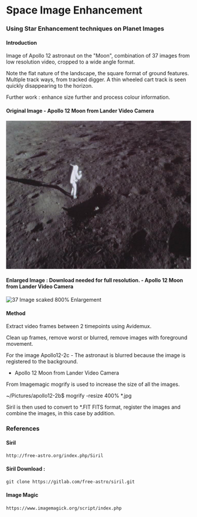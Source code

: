 # Space Image Enhancement

### Using Star Enhancement techniques on Planet Images

#### Introduction

Image of Apollo 12 astronaut on the "Moon", combination of 37 images from low resolution video, cropped to a wide angle format.

Note the flat nature of the landscape, the square format of ground features. Multiple track ways, from tracked digger. A thin wheeled cart track is seen quickly disappearing to the horizon.

Further work : enhance size further and process colour information.

#### Original Image - Apollo 12 Moon from Lander Video Camera

![37 Image scaked 800% Enlargement](https://github.com/wrapperband/SpaceImageEnhancement/blob/master/MoonImages/apollo12-1-original.jpg)


#### Enlarged Image : Download needed for full resolution.  - Apollo 12 Moon from Lander Video Camera

![37 Image scaked 800% Enlargement](https://github.com/wrapperband/SpaceImageEnhancement/blob/master/MoonImages/apollo12-2c_stacked.png)


#### Method

Extract video frames between 2 timepoints using Avidemux.

Clean up frames, remove worst or blurred, remove images with foreground movement.

For the image  Apollo12-2c  - The astronaut is blurred because the image is registered to the background.

 - Apollo 12 Moon from Lander Video Camera
 
 
 From Imagemagic   mogrify is used to increase the size of all the images.
 
 ~/Pictures/apollo12-2b$  mogrify -resize 400% *.jpg
 
 Siril is then used to convert to *.FIT  FITS format, register the images and combine the images, in this case by addition.
 

 
### References 
 
#### Siril   
 
    http://free-astro.org/index.php/Siril
 
#### Siril Download :  
 
    git clone https://gitlab.com/free-astro/siril.git  
 
#### Image Magic
 
    https://www.imagemagick.org/script/index.php   

